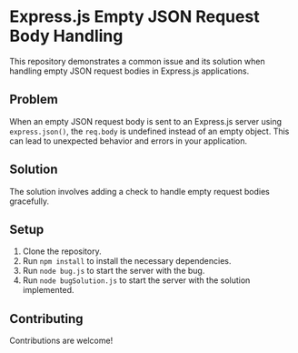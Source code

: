 # Express.js Empty JSON Request Body Handling

This repository demonstrates a common issue and its solution when handling empty JSON request bodies in Express.js applications.

## Problem

When an empty JSON request body is sent to an Express.js server using `express.json()`, the `req.body` is undefined instead of an empty object. This can lead to unexpected behavior and errors in your application.

## Solution

The solution involves adding a check to handle empty request bodies gracefully.

## Setup

1. Clone the repository.
2. Run `npm install` to install the necessary dependencies.
3. Run `node bug.js` to start the server with the bug.
4. Run `node bugSolution.js` to start the server with the solution implemented.

## Contributing

Contributions are welcome!